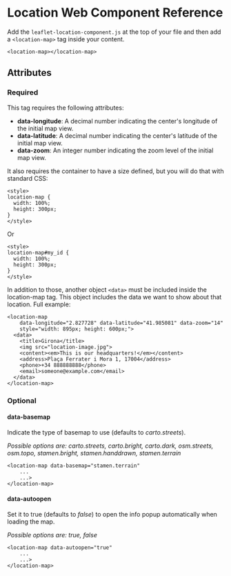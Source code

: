 # Location Web Component Reference

Add the `leaflet-location-component.js` at the top of your file and then add a `<location-map>` tag inside your content.

`<location-map></location-map>`

## Attributes

### Required

This tag requires the following attributes:

- **data-longitude**: A decimal number indicating the center's longitude of the initial map view.
- **data-latitude**: A decimal number indicating the center's latitude of the initial map view.
- **data-zoom**: An integer number indicating the zoom level of the initial map view.

It also requires the container to have a size defined, but you will do that with standard CSS:

```
<style>
location-map {
  width: 100%;
  height: 300px;
}
</style>
```

Or

```
<style>
location-map#my_id {
  width: 100%;
  height: 300px;
}
</style>
```

In addition to those, another object `<data>` must be included inside the location-map tag. This object includes the data we want to show about that location. Full example:

```
<location-map
    data-longitude="2.827728" data-latitude="41.985081" data-zoom="14"
    style="width: 895px; height: 600px;">
  <data>
    <title>Girona</title>
    <img src="location-image.jpg">
    <content><em>This is our headquarters!</em></content>
    <address>Plaça Ferrater i Mora 1, 17004</address>
    <phone>+34 888888888</phone>
    <email>someone@example.com</email>
  </data>
</location-map>
```

### Optional

#### data-basemap

Indicate the type of basemap to use (defaults to *carto.streets*).

*Possible options are:
carto.streets, carto.bright, carto.dark, osm.streets, osm.topo, stamen.bright, stamen.handdrawn, stamen.terrain*

```
<location-map data-basemap="stamen.terrain"
    ...
    ...>
</location-map>
```

#### data-autoopen

Set it to true (defaults to *false*) to open the info popup automatically when loading the map.

*Possible options are:
true, false*

```
<location-map data-autoopen="true"
    ...
    ...>
</location-map>
```
